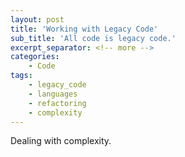 ```yaml
---
layout: post
title: 'Working with Legacy Code'
sub_title: 'All code is legacy code.'
excerpt_separator: <!-- more -->
categories:
    - Code
tags:
    - legacy_code
    - languages
    - refactoring
    - complexity
---
```


Dealing with complexity.

<!-- more -->